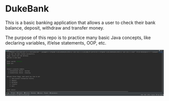 # DukeBank

<p>This is a basic banking application that allows a user to check their bank balance, deposit, withdraw and transfer money. </p>
<p>The purpose of this repo is to practice many basic Java concepts, like declaring variables, if/else statements, OOP, etc.</p>

<img src="src/main/resources/images/main_menu_prompt.JPG">
